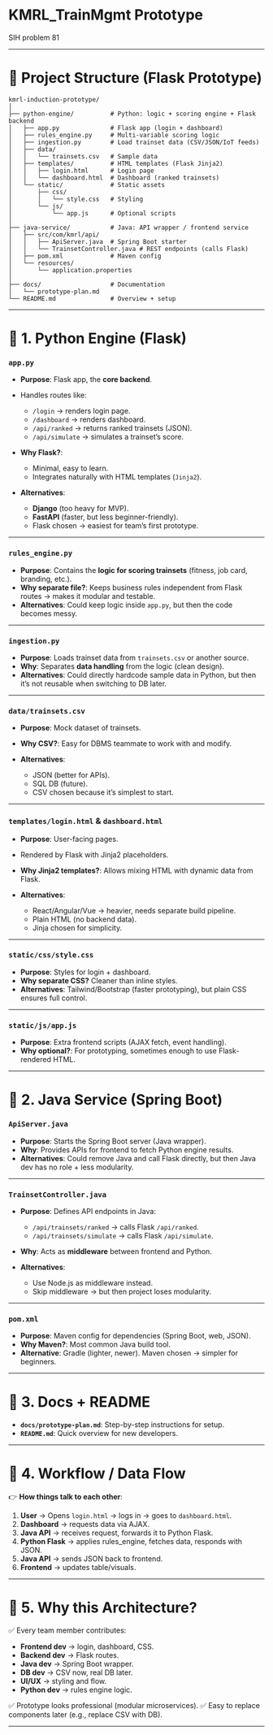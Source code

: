 # KMRL_TrainMgmt Prototype

SIH problem 81



---

# 📂 Project Structure (Flask Prototype)

```
kmrl-induction-prototype/
│
├── python-engine/          # Python: logic + scoring engine + Flask backend
│   ├── app.py              # Flask app (login + dashboard)
│   ├── rules_engine.py     # Multi-variable scoring logic
│   ├── ingestion.py        # Load trainset data (CSV/JSON/IoT feeds)
│   ├── data/
│   │   └── trainsets.csv   # Sample data
│   ├── templates/          # HTML templates (Flask Jinja2)
│   │   ├── login.html      # Login page
│   │   └── dashboard.html  # Dashboard (ranked trainsets)
│   └── static/             # Static assets
│       ├── css/
│       │   └── style.css   # Styling
│       └── js/
│           └── app.js      # Optional scripts
│
├── java-service/           # Java: API wrapper / frontend service
│   ├── src/com/kmrl/api/
│   │   ├── ApiServer.java  # Spring Boot starter
│   │   └── TrainsetController.java # REST endpoints (calls Flask)
│   ├── pom.xml             # Maven config
│   └── resources/
│       └── application.properties
│
├── docs/                   # Documentation
│   └── prototype-plan.md
└── README.md               # Overview + setup
```

---

# 🔹 1. Python Engine (Flask)

### `app.py`

* **Purpose**: Flask app, the **core backend**.
* Handles routes like:

  * `/login` → renders login page.
  * `/dashboard` → renders dashboard.
  * `/api/ranked` → returns ranked trainsets (JSON).
  * `/api/simulate` → simulates a trainset’s score.
* **Why Flask?**:

  * Minimal, easy to learn.
  * Integrates naturally with HTML templates (`Jinja2`).
* **Alternatives**:

  * **Django** (too heavy for MVP).
  * **FastAPI** (faster, but less beginner-friendly).
  * Flask chosen → easiest for team’s first prototype.

---

### `rules_engine.py`

* **Purpose**: Contains the **logic for scoring trainsets** (fitness, job card, branding, etc.).
* **Why separate file?**: Keeps business rules independent from Flask routes → makes it modular and testable.
* **Alternatives**: Could keep logic inside `app.py`, but then the code becomes messy.

---

### `ingestion.py`

* **Purpose**: Loads trainset data from `trainsets.csv` or another source.
* **Why**: Separates **data handling** from the logic (clean design).
* **Alternatives**: Could directly hardcode sample data in Python, but then it’s not reusable when switching to DB later.

---

### `data/trainsets.csv`

* **Purpose**: Mock dataset of trainsets.
* **Why CSV?**: Easy for DBMS teammate to work with and modify.
* **Alternatives**:

  * JSON (better for APIs).
  * SQL DB (future).
  * CSV chosen because it’s simplest to start.

---

### `templates/login.html` & `dashboard.html`

* **Purpose**: User-facing pages.
* Rendered by Flask with Jinja2 placeholders.
* **Why Jinja2 templates?**: Allows mixing HTML with dynamic data from Flask.
* **Alternatives**:

  * React/Angular/Vue → heavier, needs separate build pipeline.
  * Plain HTML (no backend data).
  * Jinja chosen for simplicity.

---

### `static/css/style.css`

* **Purpose**: Styles for login + dashboard.
* **Why separate CSS?** Cleaner than inline styles.
* **Alternatives**: Tailwind/Bootstrap (faster prototyping), but plain CSS ensures full control.

---

### `static/js/app.js`

* **Purpose**: Extra frontend scripts (AJAX fetch, event handling).
* **Why optional?**: For prototyping, sometimes enough to use Flask-rendered HTML.

---

# 🔹 2. Java Service (Spring Boot)

### `ApiServer.java`

* **Purpose**: Starts the Spring Boot server (Java wrapper).
* **Why**: Provides APIs for frontend to fetch Python engine results.
* **Alternatives**: Could remove Java and call Flask directly, but then Java dev has no role + less modularity.

---

### `TrainsetController.java`

* **Purpose**: Defines API endpoints in Java:

  * `/api/trainsets/ranked` → calls Flask `/api/ranked`.
  * `/api/trainsets/simulate` → calls Flask `/api/simulate`.
* **Why**: Acts as **middleware** between frontend and Python.
* **Alternatives**:

  * Use Node.js as middleware instead.
  * Skip middleware → but then project loses modularity.

---

### `pom.xml`

* **Purpose**: Maven config for dependencies (Spring Boot, web, JSON).
* **Why Maven?**: Most common Java build tool.
* **Alternative**: Gradle (lighter, newer). Maven chosen → simpler for beginners.

---

# 🔹 3. Docs + README

* **`docs/prototype-plan.md`**: Step-by-step instructions for setup.
* **`README.md`**: Quick overview for new developers.

---

# 🔹 4. Workflow / Data Flow

👉 **How things talk to each other**:

1. **User** → Opens `login.html` → logs in → goes to `dashboard.html`.
2. **Dashboard** → requests data via AJAX.
3. **Java API** → receives request, forwards it to Python Flask.
4. **Python Flask** → applies rules\_engine, fetches data, responds with JSON.
5. **Java API** → sends JSON back to frontend.
6. **Frontend** → updates table/visuals.

---

# 🔹 5. Why this Architecture?

✅ Every team member contributes:

* **Frontend dev** → login, dashboard, CSS.
* **Backend dev** → Flask routes.
* **Java dev** → Spring Boot wrapper.
* **DB dev** → CSV now, real DB later.
* **UI/UX** → styling and flow.
* **Python dev** → rules engine logic.

✅ Prototype looks professional (modular microservices).
✅ Easy to replace components later (e.g., replace CSV with DB).

---
